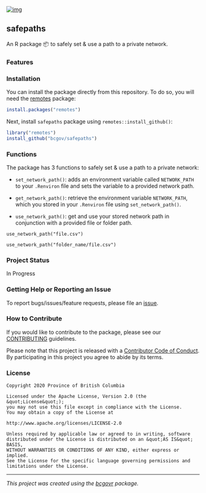 [![img](https://img.shields.io/badge/Lifecycle-Experimental-339999)](https://github.com/bcgov/repomountie/blob/master/doc/lifecycle-badges.md)

## safepaths

An R package 📦 to safely set & use a path to a private network.

### Features

### Installation

You can install the package directly from this repository. To do so, you
will need the [remotes](https://github.com/hadley/devtools/) package:

``` r
install.packages("remotes")
```

Next, install `safepaths` package using
`remotes::install_github()`:

``` r
library("remotes")
install_github("bcgov/safepaths")
```


### Functions

The package has 3 functions to safely set & use a path to a private network:

 - `set_network_path()`: adds an environment variable called `NETWORK_PATH` to
    your `.Renviron` file and sets the variable to a provided network
    path.
    
 - `get_network_path()`: retrieve the environment variable `NETWORK_PATH`, which you stored in your `.Renviron` file using `set_network_path()`.
 
 - `use_network_path()`: get and use your stored network path in conjunction with a  provided file or folder path. 
 
 
```{r}
use_network_path("file.csv")

use_network_path("folder_name/file.csv")
```

### Project Status

In Progress

### Getting Help or Reporting an Issue

To report bugs/issues/feature requests, please file an [issue](https://github.com/bcgov/safepaths/issues/).

### How to Contribute

If you would like to contribute to the package, please see our [CONTRIBUTING](CONTRIBUTING.md) guidelines.

Please note that this project is released with a [Contributor Code of Conduct](CODE_OF_CONDUCT.md). By participating in this project you agree to abide by its terms.

### License

```
Copyright 2020 Province of British Columbia

Licensed under the Apache License, Version 2.0 (the &quot;License&quot;);
you may not use this file except in compliance with the License.
You may obtain a copy of the License at

http://www.apache.org/licenses/LICENSE-2.0

Unless required by applicable law or agreed to in writing, software distributed under the License is distributed on an &quot;AS IS&quot; BASIS,
WITHOUT WARRANTIES OR CONDITIONS OF ANY KIND, either express or implied.
See the License for the specific language governing permissions and limitations under the License.
```

---
*This project was created using the [bcgovr](https://github.com/bcgov/bcgovr) package.* 
